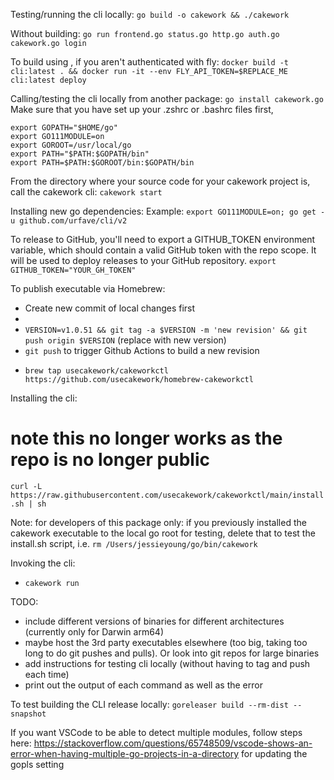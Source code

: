 Testing/running the cli locally:
`go build -o cakework && ./cakework`

Without building: 
`go run frontend.go status.go http.go auth.go cakework.go login`

To build using 
, if you aren't authenticated with fly:
`docker build -t cli:latest . && docker run -it --env FLY_API_TOKEN=$REPLACE_ME cli:latest deploy`

Calling/testing the cli locally from another package:
`go install cakework.go`
Make sure that you have set up your .zshrc or .bashrc files first, 
```
export GOPATH="$HOME/go"
export GO111MODULE=on
export GOROOT=/usr/local/go
export PATH="$PATH:$GOPATH/bin"
export PATH=$PATH:$GOROOT/bin:$GOPATH/bin
```

From the directory where your source code for your cakework project is, call the cakework cli:
`cakework start`

Installing new go dependencies:
Example:
`export GO111MODULE=on; go get -u github.com/urfave/cli/v2`

To release to GitHub, you'll need to export a GITHUB_TOKEN environment variable, which should contain a valid GitHub token with the repo scope. It will be used to deploy releases to your GitHub repository.
`export GITHUB_TOKEN="YOUR_GH_TOKEN"`

To publish executable via Homebrew:
- Create new commit of local changes first
- 
- `VERSION=v1.0.51 && git tag -a $VERSION -m 'new revision' && git push origin $VERSION` (replace with new version)
- `git push` to trigger Github Actions to build a new revision

<!-- TODO: figure out how to install using brew -->
- `brew tap usecakework/cakeworkctl https://github.com/usecakework/homebrew-cakeworkctl`

Installing the cli:
# note this no longer works as the repo is no longer public
`curl -L https://raw.githubusercontent.com/usecakework/cakeworkctl/main/install.sh | sh`

Note: for developers of this package only: if you previously installed the cakework executable to the local go root for testing, delete that to test the install.sh script, i.e. `rm /Users/jessieyoung/go/bin/cakework`

Invoking the cli:
- `cakework run`

TODO: 
- include different versions of binaries for different architectures (currently only for Darwin arm64)
- maybe host the 3rd party executables elsewhere (too big, taking too long to do git pushes and pulls). Or look into git repos for large binaries 
- add instructions for testing cli locally (without having to tag and push each time)
- print out the output of each command as well as the error

To test building the CLI release locally:
`goreleaser build --rm-dist --snapshot`

If you want VSCode to be able to detect multiple modules, follow steps here: https://stackoverflow.com/questions/65748509/vscode-shows-an-error-when-having-multiple-go-projects-in-a-directory for updating the gopls setting